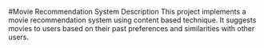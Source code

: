 #Movie Recommendation System
Description
This project implements a movie recommendation system using content based technique. It suggests movies to users based on their past preferences and similarities with other users.
